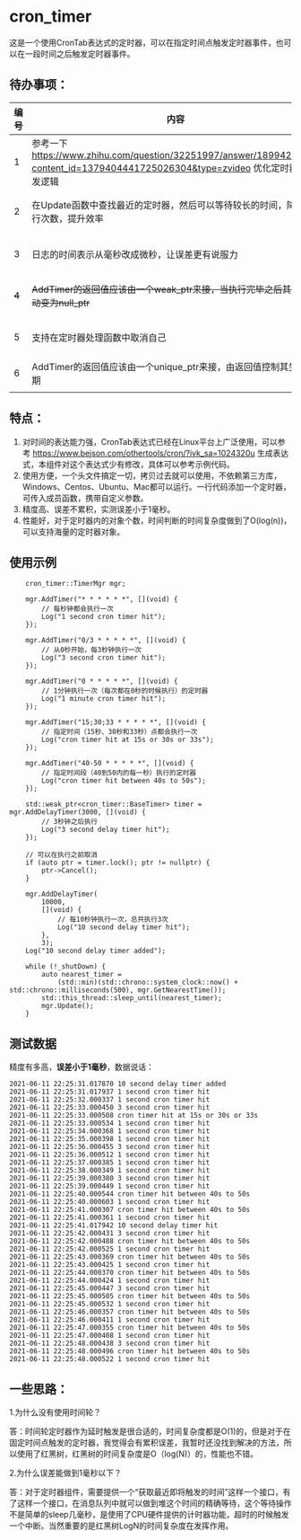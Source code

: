 # cron_timer

这是一个使用CronTab表达式的定时器，可以在指定时间点触发定时器事件，也可以在一段时间之后触发定时器事件。



## 待办事项：

| 编号  | 内容                                                         | 状态                        |
| ----- | ------------------------------------------------------------ | --------------------------- |
| 1     | 参考一下 https://www.zhihu.com/question/32251997/answer/1899420964?content_id=1379404441725026304&type=zvideo 优化定时器的触发逻辑 | 20210525，xinyong已完成     |
| 2     | 在Update函数中查找最近的定时器，然后可以等待较长的时间，降低执行次数，提升效率 | 20210525，xinyong已完成     |
| 3     | 日志的时间表示从毫秒改成微秒，让误差更有说服力               | 20210611, xinyong已完成     |
| ~~4~~ | ~~AddTimer的返回值应该由一个weak_ptr来接，当执行完毕之后其引用自动变为null_ptr~~ | ~~20210628, xinyong已完成~~ |
| 5     | 支持在定时器处理函数中取消自己                               | 20210721, xinyong已完成     |
| 6     | AddTimer的返回值应该由一个unique_ptr来接，由返回值控制其生命周期 |                             |
|       |                                                              |                             |





## 特点：

1. 对时间的表达能力强，CronTab表达式已经在Linux平台上广泛使用，可以参考 https://www.bejson.com/othertools/cron/?ivk_sa=1024320u 生成表达式，本组件对这个表达式少有修改，具体可以参考示例代码。
2. 使用方便，一个头文件搞定一切，拷贝过去就可以使用，不依赖第三方库，Windows、Centos、Ubuntu、Mac都可以运行。一行代码添加一个定时器，可传入成员函数，携带自定义参数。
3. 精度高、误差不累积，实测误差小于1毫秒。
4. 性能好，对于定时器内的对象个数，时间判断的时间复杂度做到了O(log(n))，可以支持海量的定时器对象。



## 使用示例

```
	cron_timer::TimerMgr mgr;

	mgr.AddTimer("* * * * * *", [](void) {
		// 每秒钟都会执行一次
		Log("1 second cron timer hit");
	});

	mgr.AddTimer("0/3 * * * * *", [](void) {
		// 从0秒开始，每3秒钟执行一次
		Log("3 second cron timer hit");
	});

	mgr.AddTimer("0 * * * * *", [](void) {
		// 1分钟执行一次（每次都在0秒的时候执行）的定时器
		Log("1 minute cron timer hit");
	});

	mgr.AddTimer("15;30;33 * * * * *", [](void) {
		// 指定时间（15秒、30秒和33秒）点都会执行一次
		Log("cron timer hit at 15s or 30s or 33s");
	});

	mgr.AddTimer("40-50 * * * * *", [](void) {
		// 指定时间段（40到50内的每一秒）执行的定时器
		Log("cron timer hit between 40s to 50s");
	});

	std::weak_ptr<cron_timer::BaseTimer> timer = mgr.AddDelayTimer(3000, [](void) {
		// 3秒钟之后执行
		Log("3 second delay timer hit");
	});

	// 可以在执行之前取消
	if (auto ptr = timer.lock(); ptr != nullptr) {
		ptr->Cancel();
	}

	mgr.AddDelayTimer(
		10000,
		[](void) {
			// 每10秒钟执行一次，总共执行3次
			Log("10 second delay timer hit");
		},
		3);
	Log("10 second delay timer added");

	while (!_shutDown) {
		auto nearest_timer =
			(std::min)(std::chrono::system_clock::now() + std::chrono::milliseconds(500), mgr.GetNearestTime());
		std::this_thread::sleep_until(nearest_timer);
		mgr.Update();
	}

```



## 测试数据

精度有多高，**误差小于1毫秒**，数据说话：

```
2021-06-11 22:25:31.017870 10 second delay timer added
2021-06-11 22:25:31.017937 1 second cron timer hit
2021-06-11 22:25:32.000337 1 second cron timer hit
2021-06-11 22:25:33.000450 3 second cron timer hit
2021-06-11 22:25:33.000508 cron timer hit at 15s or 30s or 33s
2021-06-11 22:25:33.000534 1 second cron timer hit
2021-06-11 22:25:34.000368 1 second cron timer hit
2021-06-11 22:25:35.000398 1 second cron timer hit
2021-06-11 22:25:36.000455 3 second cron timer hit
2021-06-11 22:25:36.000512 1 second cron timer hit
2021-06-11 22:25:37.000385 1 second cron timer hit
2021-06-11 22:25:38.000349 1 second cron timer hit
2021-06-11 22:25:39.000380 3 second cron timer hit
2021-06-11 22:25:39.000449 1 second cron timer hit
2021-06-11 22:25:40.000544 cron timer hit between 40s to 50s
2021-06-11 22:25:40.000603 1 second cron timer hit
2021-06-11 22:25:41.000307 cron timer hit between 40s to 50s
2021-06-11 22:25:41.000361 1 second cron timer hit
2021-06-11 22:25:41.017942 10 second delay timer hit
2021-06-11 22:25:42.000431 3 second cron timer hit
2021-06-11 22:25:42.000488 cron timer hit between 40s to 50s
2021-06-11 22:25:42.000525 1 second cron timer hit
2021-06-11 22:25:43.000369 cron timer hit between 40s to 50s
2021-06-11 22:25:43.000425 1 second cron timer hit
2021-06-11 22:25:44.000370 cron timer hit between 40s to 50s
2021-06-11 22:25:44.000424 1 second cron timer hit
2021-06-11 22:25:45.000447 3 second cron timer hit
2021-06-11 22:25:45.000505 cron timer hit between 40s to 50s
2021-06-11 22:25:45.000532 1 second cron timer hit
2021-06-11 22:25:46.000357 cron timer hit between 40s to 50s
2021-06-11 22:25:46.000411 1 second cron timer hit
2021-06-11 22:25:47.000355 cron timer hit between 40s to 50s
2021-06-11 22:25:47.000408 1 second cron timer hit
2021-06-11 22:25:48.000438 3 second cron timer hit
2021-06-11 22:25:48.000496 cron timer hit between 40s to 50s
2021-06-11 22:25:48.000522 1 second cron timer hit

```



## 一些思路：

1.为什么没有使用时间轮？

答：时间轮定时器作为延时触发是很合适的，时间复杂度都是O(1)的，但是对于在固定时间点触发的定时器，我觉得会有累积误差，我暂时还没找到解决的方法，所以使用了红黑树，红黑树的时间复杂度是O（log(N)）的，性能也不错。

2.为什么误差能做到1毫秒以下？

答：对于定时器组件，需要提供一个“获取最近即将触发的时间”这样一个接口，有了这样一个接口，在消息队列中就可以做到堆这个时间的精确等待，这个等待操作不是简单的sleep几毫秒，是使用了CPU硬件提供的计时器功能，超时的时候触发一个中断。当然重要的是红黑树LogN的时间复杂度在发挥作用。

